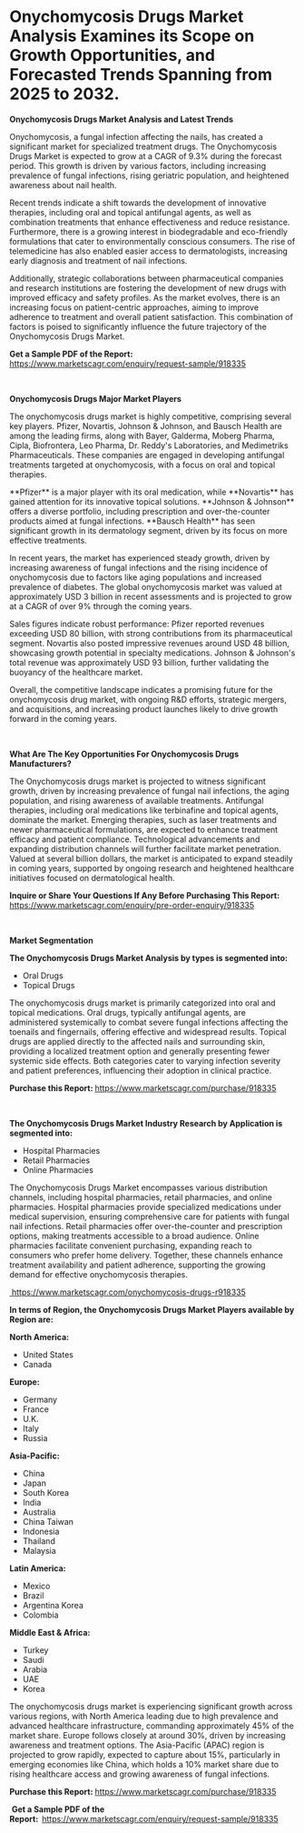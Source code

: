 <p><h1>Onychomycosis Drugs Market Analysis Examines its Scope on Growth Opportunities, and Forecasted Trends Spanning from 2025 to 2032.</h1></p><p><strong>Onychomycosis Drugs Market Analysis and Latest Trends</strong></p>
<p><p>Onychomycosis, a fungal infection affecting the nails, has created a significant market for specialized treatment drugs. The Onychomycosis Drugs Market is expected to grow at a CAGR of 9.3% during the forecast period. This growth is driven by various factors, including increasing prevalence of fungal infections, rising geriatric population, and heightened awareness about nail health. </p><p>Recent trends indicate a shift towards the development of innovative therapies, including oral and topical antifungal agents, as well as combination treatments that enhance effectiveness and reduce resistance. Furthermore, there is a growing interest in biodegradable and eco-friendly formulations that cater to environmentally conscious consumers. The rise of telemedicine has also enabled easier access to dermatologists, increasing early diagnosis and treatment of nail infections.</p><p>Additionally, strategic collaborations between pharmaceutical companies and research institutions are fostering the development of new drugs with improved efficacy and safety profiles. As the market evolves, there is an increasing focus on patient-centric approaches, aiming to improve adherence to treatment and overall patient satisfaction. This combination of factors is poised to significantly influence the future trajectory of the Onychomycosis Drugs Market.</p></p>
<p><strong>Get a Sample PDF of the Report:&nbsp;</strong> <a href="https://www.marketscagr.com/enquiry/request-sample/918335?utm_campaign=3653&utm_medium=2&utm_source=Github&utm_content=ia&utm_term=17042025&utm_id=onychomycosis-drugs">https://www.marketscagr.com/enquiry/request-sample/918335</a></p>
<p>&nbsp;</p>
<p><strong>Onychomycosis Drugs Major Market Players</strong></p>
<p><p>The onychomycosis drugs market is highly competitive, comprising several key players. Pfizer, Novartis, Johnson & Johnson, and Bausch Health are among the leading firms, along with Bayer, Galderma, Moberg Pharma, Cipla, Biofrontera, Leo Pharma, Dr. Reddy's Laboratories, and Medimetriks Pharmaceuticals. These companies are engaged in developing antifungal treatments targeted at onychomycosis, with a focus on oral and topical therapies.</p><p>**Pfizer** is a major player with its oral medication, while **Novartis** has gained attention for its innovative topical solutions. **Johnson & Johnson** offers a diverse portfolio, including prescription and over-the-counter products aimed at fungal infections. **Bausch Health** has seen significant growth in its dermatology segment, driven by its focus on more effective treatments.</p><p>In recent years, the market has experienced steady growth, driven by increasing awareness of fungal infections and the rising incidence of onychomycosis due to factors like aging populations and increased prevalence of diabetes. The global onychomycosis market was valued at approximately USD 3 billion in recent assessments and is projected to grow at a CAGR of over 9% through the coming years.</p><p>Sales figures indicate robust performance: Pfizer reported revenues exceeding USD 80 billion, with strong contributions from its pharmaceutical segment. Novartis also posted impressive revenues around USD 48 billion, showcasing growth potential in specialty medications. Johnson & Johnson's total revenue was approximately USD 93 billion, further validating the buoyancy of the healthcare market.</p><p>Overall, the competitive landscape indicates a promising future for the onychomycosis drug market, with ongoing R&D efforts, strategic mergers, and acquisitions, and increasing product launches likely to drive growth forward in the coming years.</p></p>
<p>&nbsp;</p>
<p><strong>What Are The Key Opportunities For Onychomycosis Drugs Manufacturers?</strong></p>
<p><p>The Onychomycosis drugs market is projected to witness significant growth, driven by increasing prevalence of fungal nail infections, the aging population, and rising awareness of available treatments. Antifungal therapies, including oral medications like terbinafine and topical agents, dominate the market. Emerging therapies, such as laser treatments and newer pharmaceutical formulations, are expected to enhance treatment efficacy and patient compliance. Technological advancements and expanding distribution channels will further facilitate market penetration. Valued at several billion dollars, the market is anticipated to expand steadily in coming years, supported by ongoing research and heightened healthcare initiatives focused on dermatological health.</p></p>
<p><strong>Inquire or Share Your Questions If Any Before Purchasing This Report:</strong> <a href="https://www.marketscagr.com/enquiry/pre-order-enquiry/918335?utm_campaign=3653&utm_medium=2&utm_source=Github&utm_content=ia&utm_term=17042025&utm_id=onychomycosis-drugs">https://www.marketscagr.com/enquiry/pre-order-enquiry/918335</a></p>
<p>&nbsp;</p>
<p><strong>Market Segmentation</strong></p>
<p><strong>The Onychomycosis Drugs Market Analysis by types is segmented into:</strong></p>
<p><ul><li>Oral Drugs</li><li>Topical Drugs</li></ul></p>
<p><p>The onychomycosis drugs market is primarily categorized into oral and topical medications. Oral drugs, typically antifungal agents, are administered systemically to combat severe fungal infections affecting the toenails and fingernails, offering effective and widespread results. Topical drugs are applied directly to the affected nails and surrounding skin, providing a localized treatment option and generally presenting fewer systemic side effects. Both categories cater to varying infection severity and patient preferences, influencing their adoption in clinical practice.</p></p>
<p><strong>Purchase this Report:&nbsp;</strong><a href="https://www.marketscagr.com/purchase/918335?utm_campaign=3653&utm_medium=2&utm_source=Github&utm_content=ia&utm_term=17042025&utm_id=onychomycosis-drugs">https://www.marketscagr.com/purchase/918335</a></p>
<p>&nbsp;</p>
<p><strong>The Onychomycosis Drugs Market Industry Research by Application is segmented into:</strong></p>
<p><ul><li>Hospital Pharmacies</li><li>Retail Pharmacies</li><li>Online Pharmacies</li></ul></p>
<p><p>The Onychomycosis Drugs Market encompasses various distribution channels, including hospital pharmacies, retail pharmacies, and online pharmacies. Hospital pharmacies provide specialized medications under medical supervision, ensuring comprehensive care for patients with fungal nail infections. Retail pharmacies offer over-the-counter and prescription options, making treatments accessible to a broad audience. Online pharmacies facilitate convenient purchasing, expanding reach to consumers who prefer home delivery. Together, these channels enhance treatment availability and patient adherence, supporting the growing demand for effective onychomycosis therapies.</p></p>
<p><a href="https://www.marketscagr.com/onychomycosis-drugs-r918335?utm_campaign=3653&utm_medium=2&utm_source=Github&utm_content=ia&utm_term=17042025&utm_id=onychomycosis-drugs">&nbsp;https://www.marketscagr.com/onychomycosis-drugs-r918335</a></p>
<p><strong>In terms of Region, the Onychomycosis Drugs Market Players available by Region are:</strong></p>
<p>
    <p> <strong> North America: </strong>
        <ul>
            <li>United States</li>
            <li>Canada</li>
        </ul>
        </p> 
    <p> <strong> Europe: </strong>
        <ul>
            <li>Germany</li>
            <li>France</li>
            <li>U.K.</li>
            <li>Italy</li>
            <li>Russia</li>
        </ul>
        </p> 
    <p> <strong> Asia-Pacific: </strong>
        <ul>
            <li>China</li>
            <li>Japan</li>
            <li>South Korea</li>
            <li>India</li>
            <li>Australia</li>
            <li>China Taiwan</li>
            <li>Indonesia</li>
            <li>Thailand</li>
            <li>Malaysia</li>
        </ul>
        </p> 
    <p> <strong> Latin America: </strong>
        <ul>
            <li>Mexico</li>
            <li>Brazil</li>
            <li>Argentina Korea</li>
            <li>Colombia</li>
        </ul>
        </p> 
    <p> <strong> Middle East & Africa: </strong>
        <ul>
            <li>Turkey</li>
            <li>Saudi</li>
            <li>Arabia</li>
            <li>UAE</li>
            <li>Korea</li>
        </ul>
    </p>
    </p>
<p><p>The onychomycosis drugs market is experiencing significant growth across various regions, with North America leading due to high prevalence and advanced healthcare infrastructure, commanding approximately 45% of the market share. Europe follows closely at around 30%, driven by increasing awareness and treatment options. The Asia-Pacific (APAC) region is projected to grow rapidly, expected to capture about 15%, particularly in emerging economies like China, which holds a 10% market share due to rising healthcare access and growing awareness of fungal infections.</p></p>
<p><strong>Purchase this Report: </strong><a href="https://www.marketscagr.com/purchase/918335?utm_campaign=3653&utm_medium=2&utm_source=Github&utm_content=ia&utm_term=17042025&utm_id=onychomycosis-drugs">https://www.marketscagr.com/purchase/918335</a></p>
<p>&nbsp;<strong>Get a Sample PDF of the Report:&nbsp;&nbsp;</strong><a href="https://www.marketscagr.com/enquiry/request-sample/918335?utm_campaign=3653&utm_medium=2&utm_source=Github&utm_content=ia&utm_term=17042025&utm_id=onychomycosis-drugs">https://www.marketscagr.com/enquiry/request-sample/918335</a></p>
<p><strong></strong></p>
<p><p></p><p></p><p></p></p>